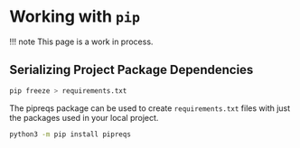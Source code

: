 # Working with `pip`

!!! note
    This page is a work in process.

## Serializing Project Package Dependencies

```bash
pip freeze > requirements.txt
```



The pipreqs package can be used to create `requirements.txt` files with just the packages used in your local project.
```bash
python3 -m pip install pipreqs
```